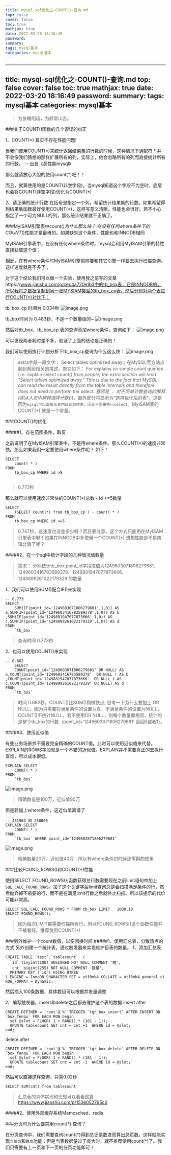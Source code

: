 ```yaml
---
title: mysql-sql优化之-COUNT()-查询.md
top: false
cover: false
toc: true
mathjax: true
date: 2022-03-20 18:16:49
password:
summary:
tags: mysql基本
categories: mysql基本
---
```

---
title: mysql-sql优化之-COUNT()-查询.md
top: false
cover: false
toc: true
mathjax: true
date: 2022-03-20 18:16:49
password:
summary:
tags: mysql基本
categories: mysql基本
---
>为张睢阳齿，为颜常山舌。


###关于COUNT()函数的几个谬误的纠正


1、COUNT(*) 其实不存在性能问题!

当我们使用COUNT(*)来统计返回结果集的行数的时候，这种情况下通配符 * 并不会像我们猜想的那样扩展所有的列，实际上，他会忽略所有的列而直接统计所有的行数。 -- 出自《高性能mysql》

那么就请放心大胆的使用count(*)吧！！

而且，就算使用的是COUNT(非空字段)。当mysql知道这个字段不为空时，底层也会将COUNT(非空字段)优化为COUNT(*)

2、请正确的统计行数
在括号里指定一个列，希望统计结果集的行数。如果希望得到结果集函数最好使用COUNT(*)，这样写意义清晰，性能也会很好。若不小心指定了一个可为NULL的列，那么统计结果就不正确了。

###MyISAM引擎表中count(*)为什么那么快？
在没有任何where条件下的COUNT(*)性能才是最棒的。如果缺失这个条件，性能也和INNODB相同

MyISAM引擎表中，在没有任何where条件时，mysql会利用MyISAM引擎的特性直接获取这个值；

相反，在有where条件时MyISAM引擎照样要和其它引擎一样要去执行扫描查询。这样速度就差不多了；

对于这个结论我们可以做一个实验，使用我之前写的文章https://www.jianshu.com/p/cec4a720e1b3中的tb_box表，它是INNODB的，所以我将之数据复制到另一张MYSIAM类型的tb_box_cp表。然后分别对两个表进行COUNT(*)对比下：

tb_box_cp 时间为 0.034秒
![image.png](https://upload-images.jianshu.io/upload_images/13965490-4458e2c819c8a5c9.png?imageMogr2/auto-orient/strip%7CimageView2/2/w/1240)

tb_box时间为 0.483秒，不是一个数量级的~
![image.png](https://upload-images.jianshu.io/upload_images/13965490-7af8616f5cc4eba5.png?imageMogr2/auto-orient/strip%7CimageView2/2/w/1240)


然后对tb_box、tb_box_cp 表的查询添加where条件，查询如下：
![image.png](https://upload-images.jianshu.io/upload_images/13965490-79e73e326541c228.png?imageMogr2/auto-orient/strip%7CimageView2/2/w/1240)

可以发现两者耗时差不多，验证了上面的结论是正确的！

我们可以使用执行计划分析下tb_box_cp查询为什么这么快：
![image.png](https://upload-images.jianshu.io/upload_images/13965490-e76b7f069f9180f0.png?imageMogr2/auto-orient/strip%7CimageView2/2/w/1240)
> extra字段一段文字： Select tables optimized away；在MySQL官方站点翻到两段相关的描述，原文如下：
For explains on simple count queries (i.e. explain select count(*) from people) the extra section will read "Select tables optimized away." This is due to the fact that MySQL can read the result directly from the table internals and therefore does not need to perform the select. 意思是 ：
对于简单计数查询的解释(即从人员中解释选择计数(*))，额外部分将显示为“选择优化后的表”。这是因为`mysql可以直接从表内部读取结果，因此不需要执行select`。MyISAM表的COUNT(*) 就是一个常量。



###COUNT()的优化

#####1、存在范围条件，取反

之前说明了在MyISAM引擎表中，不是用where条件。那么COUNT(*)的速度非常快。那么如果我们一定要使用where条件呢？
如下：

~~~
SELECT
	count( * ) 
FROM
	tb_box_cp WHERE id >5
	
~~~

> 0.773秒

那么就可以使用速度非常快的COUNT(*)总数 -  id <=5数量
~~~
SELECT
	(SELECT count(*) from tb_box_cp ) - count( * ) 
FROM
	tb_box_cp WHERE id <=5
~~~

> 0.747秒，这速度也没差多少呀？而且要注意，这个方式只能用在MyISAM引擎表中喔！如果在INNODB中多使用一个COUNT(*) 想想性能是不是南辕北辙了呢？

#####2、在一个sql中统计字段的几种情况值数量
> 需求： 分别统计tb_box.point_id字段取值为1249603071806279681、1249603416783589378、1249881947077873666、1249899261022179329 的数量

1、我们可以使用SUM()配合IF()来实现
~~~
-- 0.773
SELECT
	SUM(IF(point_id='1249603071806279681',1,0)) AS a,SUM(IF(point_id='1249603416783589378',1,0)) AS b ,SUM(IF(point_id='1249881947077873666',1,0)) AS c,SUM(IF(point_id='1249899261022179329',1,0)) AS d 
FROM
	`tb_box`
~~~
> 查询时间  0.773秒

2、也可以使用COUNT()来实现
~~~
-- 0.682
	SELECT
	COUNT(point_id='1249603071806279681' OR NULL) AS a,COUNT(point_id='1249603416783589378'  OR NULL ) AS b ,COUNT(point_id='1249881947077873666'  OR NULL ) AS c,COUNT(point_id='1249899261022179329' OR NULL) AS d 
FROM
	`tb_box`
~~~
> 时间 0.682秒，COUNT()比SUM()稍微快点; 思考一下为什么要加上 OR NULL。因为只需要将满足条件的设置为真，不满足条件的设置为NULL，COUNT()不统计NULL。若不使用OR NULL，则每个数量都相同，统计的是整个tb_box的行数（point_id='1249603071806279681' 返回0或者1）。


#####3、使用近似值

有些业务场景并不需要完全精确的COUNT值。此时可以使用近似值来代替。EXPLAIN的ROWS字段就是一个不错的近似值。EXPLAIN并不需要真正的去执行查询，所以成本很低。

~~~
EXPLAIN SELECT
	COUNT( * ) 
FROM
	`tb_box`
~~~
![image.png](https://upload-images.jianshu.io/upload_images/13965490-c3c6e9ddc8c6a3c9.png?imageMogr2/auto-orient/strip%7CimageView2/2/w/1240)
> 精确数量是100万，近似值90万

但是若加上where条件，这近似值离谱了
~~~
-- 451963 和 250005
EXPLAIN SELECT
	COUNT( * ) 
FROM
	`tb_box` WHERE point_id='1249603071806279681'  
~~~
![image.png](https://upload-images.jianshu.io/upload_images/13965490-984a1fed0136e69d.png?imageMogr2/auto-orient/strip%7CimageView2/2/w/1240)
> 精确数量20万，近似值40万；所以有where条件的时候还需斟酌使用

###比较FOUND_ROWS()和COUNT(*)性能

使用SELECT FOUND_ROWS();函数获得总行数需要现在之前limit语句中加上`SQL_CALC_FOUND_ROWS`。加了这个关键字后limit查询总是会扫描满足条件的行，然后抛弃掉不需要的行，而不是在满足limit行数之后就终止扫描。所以该提示的代价可能非常高。


~~~
SELECT SQL_CALC_FOUND_ROWS * FROM tb_box LIMIT   1000,10 
SELECT FOUND_ROWS();
~~~
> 因为每次LIMIT都需要扫描所有行。所以FOUND_ROWS()这个函数性能并不被看好。推荐使用COUNT(*)

###另外维护一个count数值，以空间换时间
#####1、使用汇总表，分散热点的方式
另外创建一个统计表，通过触发器来实现维护目表的数量。
1、添加汇总表
~~~
CREATE TABLE `test`.`tablecount`  (
  `id` tinyint(100) UNSIGNED NOT NULL COMMENT '槽',
  `cnt` bigint(255) NOT NULL COMMENT '数量',
  PRIMARY KEY (`id`) USING BTREE
) ENGINE = InnoDB CHARACTER SET = utf8mb4 COLLATE = utf8mb4_general_ci ROW_FORMAT = Dynamic;
~~~
然后插入100条数据，具体数目可以根据并发量调整

2、编写触发器，insert和delete之后都去维护这个表的数据
insert after
~~~
CREATE DEFINER = `root`@`%` TRIGGER `tgr_box_insert` AFTER INSERT ON `box_fenqu` FOR EACH ROW begin
  set @slot = FLOOR( 1 + RAND() * (101 - 1));
  UPDATE tablecount SET cnt = cnt +1  WHERE id = @slot;
end;
~~~

delete after
~~~
CREATE DEFINER = `root`@`%` TRIGGER `tgr_box_delete` AFTER DELETE ON `box_fenqu` FOR EACH ROW begin
  set @slot = FLOOR( 1 + RAND() * (101 - 1));
  UPDATE tablecount SET cnt = cnt -1  WHERE id = @slot;
end;
~~~
然后可以直接这样查询，只需0.02秒
~~~
SELECT SUM(cnt) from tablecount
~~~
> 汇总表的具体实现和思想可以看看这篇 https://www.jianshu.com/p/153e052765c0

#####2、使用外部缓存系统Memcached、redis



###分页时为什么要禁用count(*) 查询？

在分页查询中，我们需要查询count(*)得到总记录数进而算出总页数。这样就能实现`当前页`和`跳页`功能；但是当表数据量过于庞大时，就不推荐使用count(\*)了。我们只需要有上一页和下一页的分页功能即可！
